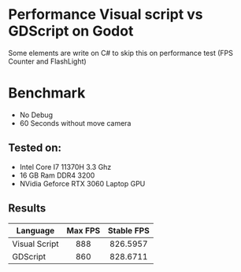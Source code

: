 ﻿# Performance Visual script vs GDScript on Godot

Some elements are write on C# to skip this on performance test (FPS Counter and FlashLight)

# Benchmark

- No Debug
- 60 Seconds without move camera

## Tested on:

- Intel Core I7 11370H 3.3 Ghz
- 16 GB Ram DDR4 3200
- NVidia Geforce RTX 3060 Laptop GPU

## Results

| Language      | Max FPS | Stable FPS |
|---------------|:-------:|:----------:|
| Visual Script |   888   |  826.5957  |
| GDScript      |   860   |  828.6711  |

